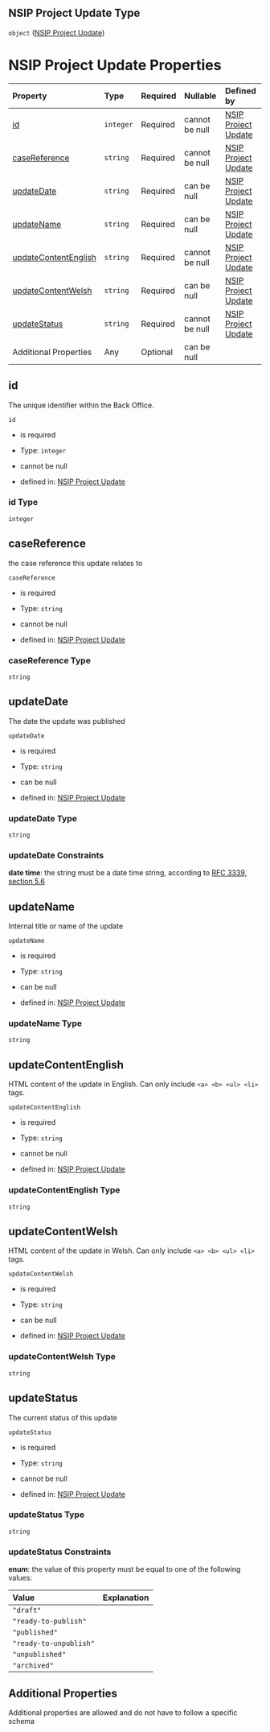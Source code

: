 ## NSIP Project Update Type

`object` ([NSIP Project Update](nsip-project-update.md))

# NSIP Project Update Properties

| Property                                      | Type      | Required | Nullable       | Defined by                                                                                                                                       |
| :-------------------------------------------- | :-------- | :------- | :------------- | :----------------------------------------------------------------------------------------------------------------------------------------------- |
| [id](#id)                                     | `integer` | Required | cannot be null | [NSIP Project Update](nsip-project-update-properties-id.md "nsip-project-update.schema.json#/properties/id")                                     |
| [caseReference](#casereference)               | `string`  | Required | cannot be null | [NSIP Project Update](nsip-project-update-properties-casereference.md "nsip-project-update.schema.json#/properties/caseReference")               |
| [updateDate](#updatedate)                     | `string`  | Required | can be null    | [NSIP Project Update](nsip-project-update-properties-updatedate.md "nsip-project-update.schema.json#/properties/updateDate")                     |
| [updateName](#updatename)                     | `string`  | Required | can be null    | [NSIP Project Update](nsip-project-update-properties-updatename.md "nsip-project-update.schema.json#/properties/updateName")                     |
| [updateContentEnglish](#updatecontentenglish) | `string`  | Required | cannot be null | [NSIP Project Update](nsip-project-update-properties-updatecontentenglish.md "nsip-project-update.schema.json#/properties/updateContentEnglish") |
| [updateContentWelsh](#updatecontentwelsh)     | `string`  | Required | can be null    | [NSIP Project Update](nsip-project-update-properties-updatecontentwelsh.md "nsip-project-update.schema.json#/properties/updateContentWelsh")     |
| [updateStatus](#updatestatus)                 | `string`  | Required | cannot be null | [NSIP Project Update](nsip-project-update-properties-updatestatus.md "nsip-project-update.schema.json#/properties/updateStatus")                 |
| Additional Properties                         | Any       | Optional | can be null    |                                                                                                                                                  |

## id

The unique identifier within the Back Office.

`id`

* is required

* Type: `integer`

* cannot be null

* defined in: [NSIP Project Update](nsip-project-update-properties-id.md "nsip-project-update.schema.json#/properties/id")

### id Type

`integer`

## caseReference

the case reference this update relates to

`caseReference`

* is required

* Type: `string`

* cannot be null

* defined in: [NSIP Project Update](nsip-project-update-properties-casereference.md "nsip-project-update.schema.json#/properties/caseReference")

### caseReference Type

`string`

## updateDate

The date the update was published

`updateDate`

* is required

* Type: `string`

* can be null

* defined in: [NSIP Project Update](nsip-project-update-properties-updatedate.md "nsip-project-update.schema.json#/properties/updateDate")

### updateDate Type

`string`

### updateDate Constraints

**date time**: the string must be a date time string, according to [RFC 3339, section 5.6](https://tools.ietf.org/html/rfc3339 "check the specification")

## updateName

Internal title or name of the update

`updateName`

* is required

* Type: `string`

* can be null

* defined in: [NSIP Project Update](nsip-project-update-properties-updatename.md "nsip-project-update.schema.json#/properties/updateName")

### updateName Type

`string`

## updateContentEnglish

HTML content of the update in English. Can only include `<a> <b> <ul> <li>` tags.

`updateContentEnglish`

* is required

* Type: `string`

* cannot be null

* defined in: [NSIP Project Update](nsip-project-update-properties-updatecontentenglish.md "nsip-project-update.schema.json#/properties/updateContentEnglish")

### updateContentEnglish Type

`string`

## updateContentWelsh

HTML content of the update in Welsh. Can only include `<a> <b> <ul> <li>` tags.

`updateContentWelsh`

* is required

* Type: `string`

* can be null

* defined in: [NSIP Project Update](nsip-project-update-properties-updatecontentwelsh.md "nsip-project-update.schema.json#/properties/updateContentWelsh")

### updateContentWelsh Type

`string`

## updateStatus

The current status of this update

`updateStatus`

* is required

* Type: `string`

* cannot be null

* defined in: [NSIP Project Update](nsip-project-update-properties-updatestatus.md "nsip-project-update.schema.json#/properties/updateStatus")

### updateStatus Type

`string`

### updateStatus Constraints

**enum**: the value of this property must be equal to one of the following values:

| Value                  | Explanation |
| :--------------------- | :---------- |
| `"draft"`              |             |
| `"ready-to-publish"`   |             |
| `"published"`          |             |
| `"ready-to-unpublish"` |             |
| `"unpublished"`        |             |
| `"archived"`           |             |

## Additional Properties

Additional properties are allowed and do not have to follow a specific schema

